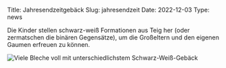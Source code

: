Title: Jahresendzeitgebäck
Slug: jahresendzeit
Date: 2022-12-03
Type: news

Die Kinder stellen schwarz-weiß Formationen aus Teig her (oder zermatschen die binären Gegensätze), um die Großeltern und den eigenen Gaumen erfreuen zu können.

<img src="/images/22_dez.png" alt="Viele Bleche voll mit unterschiedlichstem Schwarz-Weiß-Gebäck"/>
